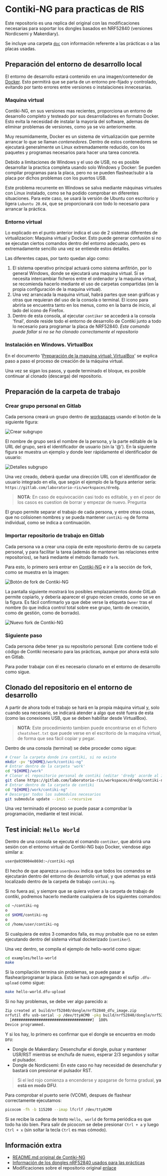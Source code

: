 # Contiki-NG para practicas de RIS

Este repositorio es una replica del original con las modificaciones necesarias para soportar los dongles basados en NRF52840 (versiones Nordicsemi y Makerdiary).

Se incluye una carpeta [`doc`](doc) con información referente a las prácticas o a las placas usadas.

## Preparación del entorno de desarrollo local

El entorno de desarrollo estará contenido en una imagen/contenedor de [Docker](https://www.docker.com/). Esto permitirá que se parta de un entorno pre-fijado y controlado, evitando por tanto errores entre versiones o instalaciones innecesarias.

### Maquina virtual

Contiki-NG, en sus versiones mas recientes, proporciona un entorno de desarrollo completo y testeado por sus desarrolladores en formato Docker. Esto evita la necesidad de instalar la mayoría del software, ademas de eliminar problemas de versiones, como ya se vio anteriormente.

Muy resumidamente, Docker es un sistema de virtualización que permite arrancar lo que se llaman *contenedores*. Dentro de estos contenedores se ejecutará generalmente un Linux extremadamente reducido, con los paquetes y programas necesarios para hacer una tarea concreta.

Debido a limitaciones de Windows y el uso de USB, no es posible desarrollar la practica completa usando solo Windows y Docker: Se pueden compilar programas para la placa, pero no se pueden flashear/subir a la placa por dichos problemas con los puertos USB.

Este problema recurrente en Windows se salva mediante máquinas virtuales con Linux instalado, como se ha podido comprobar en diferentes situaciones. Para este caso, se usará la versión de Ubuntu con escritorio y ligera `Lubuntu 20.04`, que se proporcionará con todo lo necesario para arrancar la práctica.

### Entorno virtual

Lo explicado en el punto anterior indica el uso de 2 sistemas diferentes de virtualizacion: Maquina virtual y Docker. Esto puede generar confusión si no se ejecutan ciertos comandos dentro del entorno adecuado, pero es extremadamente sencillo una vez se entiende estos detalles.

Las diferentes capas, por tanto quedan algo como:

1. El sistema operativo principal actuará como sistema anfitrión, por lo general Windows, donde se ejecutará una maquina virtual. Si se necesita intercambiar ficheros entre el ordenador y la maquina virtual, se recomienda hacerlo mediante el uso de carpetas compartidas (en la propia configuración de la maquina virtual).
2. Una vez arrancada la maquina virtual, habrá partes que sean gráficas y otras que requieran del uso de la consola o terminal. El icono para abrirla se encuentra tanto en los menus, como en la barra de inicio, al lado del icono de Firefox.
3. Dentro de esta consola, al ejecutar `contiker` se accederá a la consola 'final', donde reside todo el entorno de desarrollo de Contiki junto a todo lo necesario para programar la placa de NRF52840. *Este comando puede fallar si no se ha clonado correctamente el repositorio*

### Instalación en Windows. VirtualBox

En el documento '[Preparación de la maquina virtual: VirtualBox](doc/es/prepare-vm_virtualbox.md)' se explica paso a paso el proceso de creación de la máquina virtual.

Una vez se sigan los pasos, y quede terminado el bloque, es posible continuar al clonado (descarga) del repositorio.

## Preparación de la carpeta de trabajo

### Crear grupo personal en Gitlab

Cada persona creará un grupo dentro de [workspaces](https://gitlab.com/laboratorio-ris/workspaces) usando el botón de la siguiente figura:

![Crear subgrupo](doc/img/workspace-setup_new-user-group.png)

El nombre de grupo será el nombre de la persona, y la parte editable de la URL del grupo, será el identificador de usuario (sin la '@'). En la siguiente figura se muestra un ejemplo y donde leer rápidamente el identificador de usuario:

![Detalles subgrupo](doc/img/workspace-setup_new-user-group-details.png)

Una vez creado, deberá quedar una dirección URL con el identificador de usuario integrado en ella, que según el ejemplo de la figura anterior sería: `https://gitlab.com/laboratorio-ris/workspaces/dredg`.

> **NOTA**: En caso de equivocación casi todo es editable, y en el peor de los casos es cuestion de borrar y empezar de nuevo. Pregunta

El grupo permite separar el trabajo de cada persona, y entre otras cosas, que no colisionen nombres y se pueda mantener `contiki-ng` de forma individual, como se indica a continuación.

### Importar repositorio de trabajo en Gitlab

Cada persona va a crear una copia de este repositorio dentro de su carpeta personal, y para facilitar la tarea (además de mantener las relaciones entre repositorios), se hará mediante el método llamado `fork`.

Para esto, lo primero será entrar en [Contiki-NG](https://gitlab.com/laboratorio-ris/contiki-ng) e ir a la sección de fork, como se muestra en la imagen:

![Botón de fork de Contiki-NG](doc/img/workspace-setup_fork-button-location.png)

La pantalla siguiente mostrará los posibles emplazamientos donde GitLab permite copiarlo, y debería aparecer el grupo recien creado, como se ve en la figura. Es fácil confirmarlo ya que debe verse la etiqueta `Owner` tras el nombre (lo que indica control total sobre ese grupo, tanto de creación, como de gestión, como de borrado).

![Nuevo fork de Contiki-NG](doc/img/workspace-setup_new-fork-options.png)

### Siguiente paso

Cada persona debe tener ya su repositorio personal: Este contiene todo el código de Contiki necesario para las prácticas, aunque por ahora está solo en Gitlab.

Para poder trabajar con él es necesario clonarlo en el entorno de desarrollo como sigue.

## Clonado del repositorio en el entorno de desarrollo

A partir de ahora todo el trabajo se hará en la propia máquina virtual y, solo cuando sea necesario, se indicará atender a algo que esté fuera de esta (como las conexiones USB, que se deben habilitar desde VirtualBox).

> **NOTA**: Este procedimiento tambien puede encontrarse en el fichero `cheatsheet.txt` que puede verse en el escritorio de la maquina virtual, de forma que sea fácil copiar y pegar.

Dentro de una consola (terminal) se debe proceder como sigue:

```bash
# Crear la carpeta donde ira contiki, si no existe
mkdir -pv "${HOME}/work/contiki-ng"
# Entrar dentro de la carpeta 'work'
cd "${HOME}/work"
# Clonar el repositorio personal de contiki (editar 'dredg' acorde al identificador de cada persona)
git clone https://gitlab.com/laboratorio-ris/workspaces/dredg/contiki-ng.git ${HOME}/work/contiki-ng/
# Entrar dentro de la carpeta de contiki
cd "${HOME}/work/contiki-ng"
# Descargar todos los submodulos necesarios
git submodule update --init --recursive
```

Una vez terminado el proceso se puede pasar a comprobar la programación, mediante el test inicial.

## Test inicial: `Hello World`

Dentro de una consola se ejecuta el comando `contiker`, que abrirá una sesión con el entorno virtual de Contiki-NG bajo Docker, viendose algo similar a:

```bash
user@a939004e869d:~/contiki-ng$
```

El hecho de que aparezca `user@xxxx` indica que todos los comandos se ejecutarán dentro del entorno de desarrollo virtual, y que ademas ya está localizado dentro de la carpeta de trabajo `contiki-ng`.

Si no fuera asi, y siempre que se quiera volver a la carpeta de trabajo de contiki, podremos hacerlo mediante cualquiera de los siguientes comandos:

```bash
cd ~/contiki-ng
o
cd $HOME/contiki-ng
o
cd /home/user/contiki-ng
```

Si cualquiera de estos 3 comandos falla, es muy probable que no se esten ejecutando dentro del sistema virtual dockerizado (`contiker`).

Una vez dentro, se compila el ejemplo de hello-world como sigue:

```bash
cd examples/hello-world
make
```

Si la compilación termina sin problemas, se puede pasar a flashear/programar la placa. Esto se hará con agregando el sufijo `.dfu-upload` como sigue:

```bash
make hello-world.dfu-upload
```

Si no hay problemas, se debe ver algo parecido a:

```bash
Zip created at build/nrf52840/dongle/nrf52840_dfu_image.zip
nrfutil dfu usb-serial -p /dev/ttyACM0 -pkg build/nrf52840/dongle/nrf52840_dfu_image.zip
  [####################################]  100%
Device programmed.
```

Y si los hay, lo primero es confirmar que el dongle se encuentra en modo `DFU`:

- Dongle de Makerdiary: Desenchufar el dongle, pulsar y mantener USR/RST mientras se enchufa de nuevo, esperar 2/3 segundos y soltar el pulsador.
- Dongle de Nordicsemi: En este caso no hay necesidad de desenchufar y bastará con presionar el pulsador RST.

> Si el led rojo comienza a encenderse y apagarse de forma gradual, **ya está en modo DFU**.

Para comprobar el puerto serie (VCOM), despues de flashear correctamente ejecutamos:

```bash
picocom -fh -b 115200 --imap lfcrlf /dev/ttyACM0
```

Si se recibe la cadena de texto `Hello, world` de forma periódica es que todo ha ido bien. Para salir de picocom se debe presionar `Ctrl + a` y luego `Ctrl + x` (sin soltar la tecla `Ctrl` es mas cómodo).

## Información extra

- [README.md original de Contiki-NG](README.original.md)
- [Información de los dongles nRF52840 usados para las prácticas](doc/es/dongles-info.md)
- Modificaciones sobre el repositorio original [enlace](doc/es/repository-info-n-mods.md)
